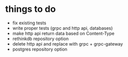 # things to do
- fix existing tests
- write proper tests (grpc and http api, databases)
- make http api return data based on Content-Type
- rethinkdb repository option
- delete http api and replace with grpc + grpc-gateway
- postgres repository option

